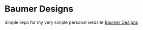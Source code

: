# Baumer Designs

Simple repo for my very simple personal website [Baumer Designs](http://baumerdesigns.com/)
